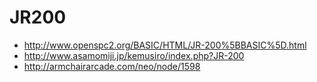 # JR200

* http://www.openspc2.org/BASIC/HTML/JR-200%5BBASIC%5D.html
* http://www.asamomiji.jp/kemusiro/index.php?JR-200
* http://armchairarcade.com/neo/node/1598



